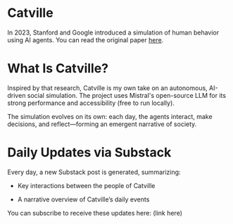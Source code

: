 # Catville
In 2023, Stanford and Google introduced a simulation of human behavior using AI agents. You can read the original paper [here](https://arxiv.org/abs/2304.03442).

# What Is Catville?
Inspired by that research, Catville is my own take on an autonomous, AI-driven social simulation. The project uses Mistral's open-source LLM for its strong performance and accessibility (free to run locally).

The simulation evolves on its own: each day, the agents interact, make decisions, and reflect—forming an emergent narrative of society.

# Daily Updates via Substack
Every day, a new Substack post is generated, summarizing:

- Key interactions between the people of Catville

- A narrative overview of Catville’s daily events

You can subscribe to receive these updates here: (link here)
